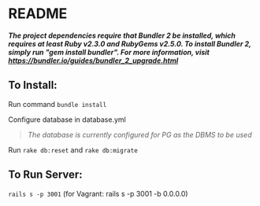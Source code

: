 # README

***The project dependencies require that Bundler 2 be installed, which requires at least Ruby v2.3.0 and RubyGems v2.5.0.
To install Bundler 2, simply run "gem install bundler". For more information, visit https://bundler.io/guides/bundler_2_upgrade.html***

## To Install:

Run command `bundle install`

Configure database in database.yml
> *The database is currently configured for PG as the DBMS to be used*

Run `rake db:reset` and `rake db:migrate`

## To Run Server:

`rails s -p 3001` (for Vagrant: rails s -p 3001 -b 0.0.0.0)


